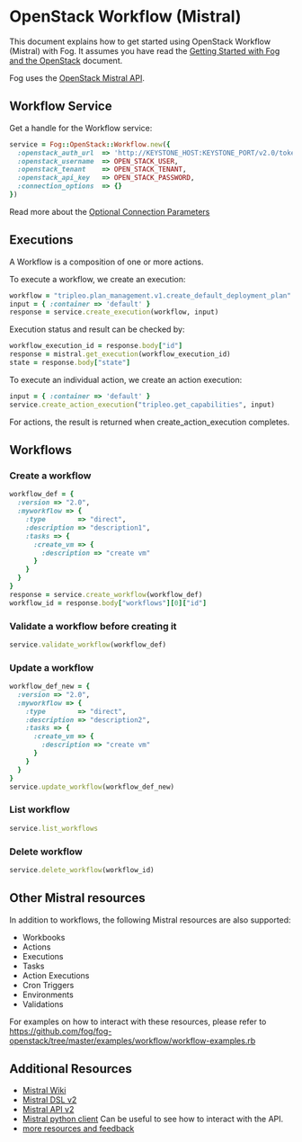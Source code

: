 # OpenStack Workflow (Mistral)

This document explains how to get started using OpenStack Workflow (Mistral) with Fog. It assumes you have read the [Getting Started with Fog and the OpenStack](getting_started.md) document.

Fog uses the [OpenStack Mistral API](http://docs.openstack.org/developer/mistral/developer/webapi/v2.html).

## Workflow Service

Get a handle for the Workflow service:

```ruby
service = Fog::OpenStack::Workflow.new({
  :openstack_auth_url  => 'http://KEYSTONE_HOST:KEYSTONE_PORT/v2.0/tokens', # OpenStack Keystone endpoint
  :openstack_username  => OPEN_STACK_USER,                                  # Your OpenStack Username
  :openstack_tenant    => OPEN_STACK_TENANT,                                # Your tenant id
  :openstack_api_key   => OPEN_STACK_PASSWORD,                              # Your OpenStack Password
  :connection_options  => {}                                                # Optional
})
```

Read more about the [Optional Connection Parameters](common/connection_params.md)

## Executions

A Workflow is a composition of one or more actions.

To execute a workflow, we create an execution:

```ruby
workflow = "tripleo.plan_management.v1.create_default_deployment_plan"
input = { :container => 'default' }
response = service.create_execution(workflow, input)
```

Execution status and result can be checked by:

```ruby
workflow_execution_id = response.body["id"]
response = mistral.get_execution(workflow_execution_id)
state = response.body["state"]
```

To execute an individual action, we create an action execution:

```ruby
input = { :container => 'default' }
service.create_action_execution("tripleo.get_capabilities", input)
```

For actions, the result is returned when create_action_execution completes.

## Workflows

### Create a workflow

```ruby
workflow_def = {
  :version => "2.0",
  :myworkflow => {
    :type        => "direct",
    :description => "description1",
    :tasks => {
      :create_vm => {
        :description => "create vm"
      }
    }
  }
}
response = service.create_workflow(workflow_def)
workflow_id = response.body["workflows"][0]["id"]
```

### Validate a workflow before creating it

```ruby
service.validate_workflow(workflow_def)
```

### Update a workflow

```ruby
workflow_def_new = {
  :version => "2.0",
  :myworkflow => {
    :type        => "direct",
    :description => "description2",
    :tasks => {
      :create_vm => {
        :description => "create vm"
      }
    }
  }
}
service.update_workflow(workflow_def_new)
```

### List workflow

```ruby
service.list_workflows
```

### Delete workflow

```ruby
service.delete_workflow(workflow_id)
```

## Other Mistral resources

In addition to workflows, the following Mistral resources are also supported:

* Workbooks
* Actions
* Executions
* Tasks
* Action Executions
* Cron Triggers
* Environments
* Validations

For examples on how to interact with these resources, please refer to
https://github.com/fog/fog-openstack/tree/master/examples/workflow/workflow-examples.rb

## Additional Resources

* [Mistral Wiki](https://wiki.openstack.org/wiki/Mistral)
* [Mistral DSL v2](http://docs.openstack.org/developer/mistral/dsl/dsl_v2.html)
* [Mistral API v2](http://docs.openstack.org/developer/mistral/developer/webapi/v2.html)
* [Mistral python client](https://github.com/openstack/python-mistralclient) Can be useful to see how to interact with the API.
* [more resources and feedback](common/resources.md)
